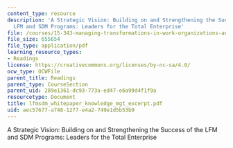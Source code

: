 ```yaml
---
content_type: resource
description: 'A Strategic Vision: Building on and Strengthening the Success of the
  LFM and SDM Programs: Leaders for the Total Enterprise'
file: /courses/15-343-managing-transformations-in-work-organizations-and-society-spring-2002/aec57677a7481277e4a2749e1d5b53b9_lfmsdm_whitepaper_knowledge_mgt_excerpt.pdf
file_size: 655654
file_type: application/pdf
learning_resource_types:
- Readings
license: https://creativecommons.org/licenses/by-nc-sa/4.0/
ocw_type: OCWFile
parent_title: Readings
parent_type: CourseSection
parent_uid: 289e1361-dc93-773a-ed47-e6a99d4f1f9a
resourcetype: Document
title: lfmsdm_whitepaper_knowledge_mgt_excerpt.pdf
uid: aec57677-a748-1277-e4a2-749e1d5b53b9
---
```

A Strategic Vision: Building on and Strengthening the Success of the LFM and SDM Programs: Leaders for the Total Enterprise